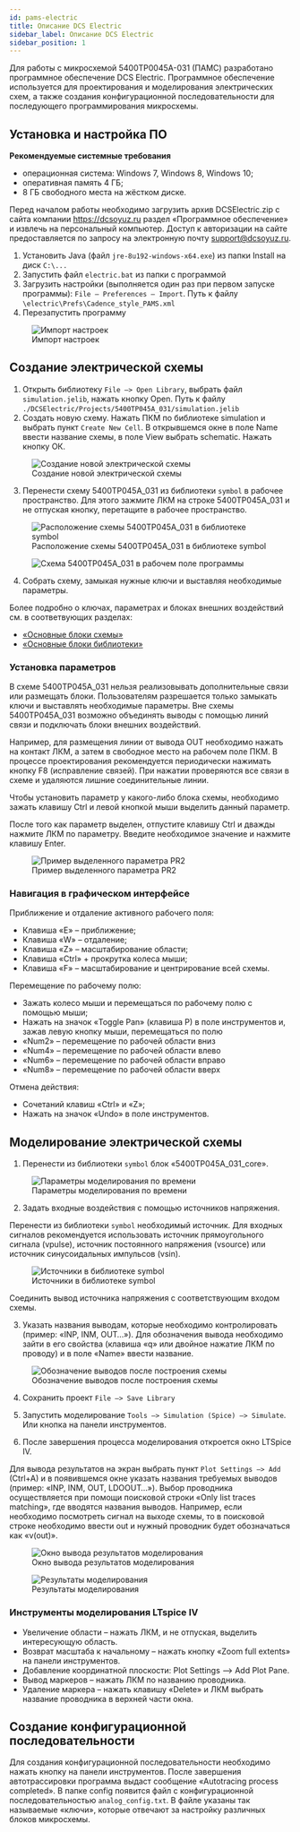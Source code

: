 ```yaml
---
id: pams-electric
title: Описание DCS Electric
sidebar_label: Описание DCS Electric
sidebar_position: 1
---
```


Для работы с микросхемой 5400TP0045А-031 (ПАМС) разработано программное обеспечение DCS Electric. Программное обеспечение используется для проектирования и моделирования электрических схем, а также создания конфигурационной последовательности для последующего программирования микросхемы.

## Установка и настройка ПО

**Рекомендуемые системные требования**

- операционная система: Windows 7, Windows 8, Windows 10;
- оперативная память 4 ГБ;
- 8 ГБ свободного места на жёстком диске.

Перед началом работы необходимо загрузить архив DCSElectric.zip с сайта компании https://dcsoyuz.ru раздел «Программное обеспечение» и извлечь на персональный компьютер. Доступ к авторизации на сайте предоставляется по запросу на электронную почту support@dcsoyuz.ru.

1. Установить Java (файл `jre-8u192-windows-x64.exe`) из папки Install на диск `C:\...`
2. Запустить файл `electric.bat` из папки с программой
3. Загрузить настройки (выполняется один раз при первом запуске программы):
   `File – Preferences – Import`. Путь к файлу `\electric\Prefs\Cadence_style_PAMS.xml`
4. Перезапустить программу

<!-- <div className="doc-image-container">
<a href="/img/5400ТР045А-031/electric/pref_import.png"  target="blank">
<figure>
    <img src="/img/5400ТР045А-031/electric/pref_import.png" alt="Импорт настроек" title="Импорт настроек" />
  <figcaption  className="doc-image-container__image-title">Импорт настроек</figcaption>
</figure>
</a>
</div> -->

<div className="doc-image-container">
<figure>
  <img src="/img/5400ТР045А-031/electric/pref_import.png" alt="Импорт настроек" />
  <figcaption  className="doc-image-container__image-title">Импорт настроек</figcaption>
</figure>
</div>

## Создание электрической схемы

1. Открыть библиотеку
   `File –> Open Library`, выбрать файл `simulation.jelib`, нажать кнопку Open.
   Путь к файлу `./DCSElectric/Projects/5400ТР045А_031/simulation.jelib`
2. Создать новую схему. Нажать ПКМ по библиотеке simulation и выбрать пункт `Create New Cell`. В открывшемся окне в поле Name ввести название схемы, в поле View выбрать schematic. Нажать кнопку ОК.

<!-- <div className="doc-image-container">
<a href="/img/5400ТР045А-031/electric/create_new_scheme.png"  target="blank">
<figure>
    <img src="/img/5400ТР045А-031/electric/create_new_scheme.png" alt="Создание новой электрической схемы" title="Создание новой электрической схемы" />
  <figcaption  className="doc-image-container__image-title">Создание новой электрической схемы</figcaption>
</figure>
</a>
</div> -->

<div className="doc-image-container">
<figure>
  <img src="/img/5400ТР045А-031/electric/create_new_scheme.png" alt="Создание новой электрической схемы" />
  <figcaption  className="doc-image-container__image-title">Создание новой электрической схемы</figcaption>
</figure>
</div>

3. Перенести схему 5400ТР045А_031 из библиотеки `symbol` в рабочее пространство. Для этого зажмите ЛКМ на строке 5400ТР045А_031 и не отпуская кнопку, перетащите в рабочее пространство.

<!-- <div className="doc-image-container">
<a href="/img/5400ТР045А-031/electric/library_031.png"  target="blank">
<figure>
    <img src="/img/5400ТР045А-031/electric/library_031.png" alt="схема 5400ТР045А_031" title="схема 5400ТР045А_031" />
  <figcaption  className="doc-image-container__image-title">Расположение схемы 5400ТР045А_031 в библиотеке symbol</figcaption>
</figure>
</a>
</div> -->

<div className="doc-image-container">
<figure>
  <img src="/img/5400ТР045А-031/electric/library_031.png" alt="Расположение схемы 5400ТР045А_031 в библиотеке symbol" />
  <figcaption  className="doc-image-container__image-title">Расположение схемы 5400ТР045А_031 в библиотеке symbol</figcaption>
</figure>
</div>

<!-- <div className="doc-image-container">
<a href="/img/5400ТР045А-031/electric/scheme_5400TP045A-031.png"  target="blank">
<figure>
    <img src="/img/5400ТР045А-031/electric/scheme_5400TP045A-031.png" alt="Схема 5400ТР045А_031 в рабочем поле программы" title="Схема 5400ТР045А_031 в рабочем поле программы" />
  <figcaption  className="doc-image-container__image-title">Схема 5400ТР045А_031 в рабочем поле программы</figcaption>
</figure>
</a>
</div> -->

<div className="doc-image-container">
<figure>
  <img src="/img/5400ТР045А-031/electric/scheme_5400TP045A-031.png" alt="Схема 5400ТР045А_031 в рабочем поле программы" />
  <figcaption  className="doc-image-container__image-title"></figcaption>
</figure>
</div>

4. Собрать схему, замыкая нужные ключи и выставляя необходимые параметры.

Более подробно о ключах, параметрах и блоках внешних воздействий см. в соответвующих разделах:

- <a href="/docs/5400TP045A-031/dcs_electric/pams-scheme-block">«Основные блоки схемы»</a>
- <a href="/docs/5400TP045A-031/dcs_electric/pams-library-block">«Основные блоки библиотеки»</a>

### Установка параметров

В схеме 5400ТР045А_031 нельзя реализовывать дополнительные связи или размещать блоки. Пользователям разрешается только замыкать ключи и выставлять необходимые параметры. Вне схемы 5400ТР045А_031 возможно объединять выводы с помощью линий связи и подключать блоки внешних воздействий.

Например, для размещения линии от вывода OUT необходимо нажать на контакт ЛКМ, а затем в свободное место на рабочем поле ПКМ. В процессе проектирования рекомендуется периодически нажимать кнопку F8 (исправление связей). При нажатии проверяются все связи в схеме и удаляются лишние соединительные линии.

Чтобы установить параметр у какого-либо блока схемы, необходимо зажать клавишу Ctrl и левой кнопкой мыши выделить данный параметр.

После того как параметр выделен, отпустите клавишу Ctrl и дважды нажмите ЛКМ по параметру. Введите необходимое значение и нажмите клавишу Enter.

<!-- <div className="doc-image-container">
<a href="/img/5400ТР045А-031/electric/param-input.png"  target="blank">
<figure>
    <img src="/img/5400ТР045А-031/electric/param-input.png" alt="Пример выделенного параметра PR2" title="Пример выделенного параметра PR2" />
  <figcaption  className="doc-image-container__image-title">Пример выделенного параметра PR2</figcaption>
</figure>
</a>
</div> -->

<div className="doc-image-container">
<figure>
  <img src="/img/5400ТР045А-031/electric/param-input.png" alt="Пример выделенного параметра PR2" />
  <figcaption  className="doc-image-container__image-title">Пример выделенного параметра PR2</figcaption>
</figure>
</div>

### Навигация в графическом интерфейсе

Приближение и отдаление активного рабочего поля:

- Клавиша «E» – приближение;
- Клавиша «W» – отдаление;
- Клавиша «Z» – масштабирование области;
- Клавиша «Ctrl» + прокрутка колеса мыши;
- Клавиша «F» – масштабирование и центрирование всей схемы.

Перемещение по рабочему полю:

- Зажать колесо мыши и перемещаться по рабочему полю с помощью мыши;
- Нажать на значок «Toggle Pan» (клавиша P) в поле инструментов и, зажав левую кнопку мыши, перемещаться по полю
- «Num2» – перемещение по рабочей области вниз
- «Num4» – перемещение по рабочей области влево
- «Num6» – перемещение по рабочей области вправо
- «Num8» – перемещение по рабочей области вверх

Отмена действия:

- Сочетаний клавиш «Ctrl» и «Z»;
- Нажать на значок «Undo» в поле инструментов.

## Моделирование электрической схемы

1. Перенести из библиотеки `symbol` блок «5400ТР045A_031_core».

<!-- <div className="doc-image-container">
<a href="/img/5400ТР045А-031/electric/031_core.png"  target="blank">
<figure>
    <img src="/img/5400ТР045А-031/electric/031_core.png" alt="Параметры моделирования по времени" title="Параметры моделирования по времени" />
  <figcaption  className="doc-image-container__image-title">Параметры моделирования по времени</figcaption>
</figure>
</a>
</div> -->

<div className="doc-image-container">
<figure>
  <img src="/img/5400ТР045А-031/electric/031_core.png" alt="Параметры моделирования по времени" />
  <figcaption  className="doc-image-container__image-title">Параметры моделирования по времени</figcaption>
</figure>
</div>

2. Задать входные воздействия с помощью источников напряжения.

Перенести из библиотеки `symbol` необходимый источник. Для входных сигналов рекомендуется использовать источник прямоугольного сигнала (vpulse), источник постоянного напряжения (vsource) или источник синусоидальных импульсов (vsin).

<!-- <div className="doc-image-container">
<a href="/img/5400ТР045А-031/electric/vpulse.png"  target="blank">
<figure>
    <img src="/img/5400ТР045А-031/electric/vpulse.png" alt="Источники в библиотеке symbol" title="Источники в библиотеке symbol" />
  <figcaption  className="doc-image-container__image-title">Источники в библиотеке symbol</figcaption>
</figure>
</a>
</div> -->

<div className="doc-image-container">
<figure>
  <img src="/img/5400ТР045А-031/electric/vpulse.png" alt="Источники в библиотеке symbol" />
  <figcaption  className="doc-image-container__image-title">Источники в библиотеке symbol</figcaption>
</figure>
</div>

Соединить вывод источника напряжения с соответствующим входом схемы.

3. Указать названия выводам, которые необходимо контролировать (пример: «INP, INM, OUT…»).
   Для обозначения вывода необходимо зайти в его свойства (клавиша «q» или двойное нажатие ЛКМ по проводу) и в поле «Name» ввести название.

<!-- <div className="doc-image-container">
<a href="/img/5400ТР045А-031/electric/name_pins.png"  target="blank">
<figure>
    <img src="/img/5400ТР045А-031/electric/name_pins.png" alt="Обозначение выводов после построения схемы" title="Обозначение выводов после построения схемы" />
  <figcaption  className="doc-image-container__image-title">Обозначение выводов после построения схемы</figcaption>
</figure>
</a>
</div> -->

<div className="doc-image-container">
<figure>
  <img src="/img/5400ТР045А-031/electric/name_pins.png" alt="Обозначение выводов после построения схемы" />
  <figcaption  className="doc-image-container__image-title">Обозначение выводов после построения схемы</figcaption>
</figure>
</div>

4. Сохранить проект `File –> Save Library`

5. Запустить моделирование `Tools –> Simulation (Spice) –> Simulate`. Или кнопка на панели инструментов.

6. После завершения процесса моделирования откроется окно LTSpice IV.

Для вывода результатов на экран выбрать пункт `Plot Settings –> Add` (Ctrl+A) и в появившемся окне указать названия требуемых выводов (пример: «INP, INM, OUT, LDOOUT…»). Выбор проводника осуществляется при помощи поисковой строки «Only list traces matching», где вводятся названия выводов. Например, если необходимо посмотреть сигнал на выходе схемы, то в поисковой строке необходимо ввести out и нужный проводник будет обозначаться как «v(out)».

<!-- <div className="doc-image-container">
<a href="/img/5400ТР045А-031/electric/add_trace_to_plot.png"  target="blank">
<figure>
    <img src="/img/5400ТР045А-031/electric/add_trace_to_plot.png" alt="Окно вывода результатов моделирования" title="Окно вывода результатов моделирования" />
  <figcaption  className="doc-image-container__image-title">Окно вывода результатов моделирования</figcaption>
</figure>
</a>
</div> -->

<div className="doc-image-container">
<figure>
  <img src="/img/5400ТР045А-031/electric/add_trace_to_plot.png" alt="Окно вывода результатов моделирования" />
  <figcaption  className="doc-image-container__image-title">Окно вывода результатов моделирования</figcaption>
</figure>
</div>

<!-- <div className="doc-image-container">
<a href="/img/5400ТР045А-031/electric/model_LTspice.png"  target="blank">
<figure>
    <img src="/img/5400ТР045А-031/electric/model_LTspice.png" alt="Результаты моделирования" title="Результаты моделирования" />
  <figcaption  className="doc-image-container__image-title">Результаты моделирования</figcaption>
</figure>
</a>
</div> -->

<div className="doc-image-container">
<figure>
  <img src="/img/5400ТР045А-031/electric/model_LTspice.png" alt="Результаты моделирования" />
  <figcaption  className="doc-image-container__image-title">Результаты моделирования</figcaption>
</figure>
</div>

### Инструменты моделирования LTspice IV

- Увеличение области – нажать ЛКМ, и не отпуская, выделить интересующую область.
- Возврат масштаба к начальному – нажать кнопку «Zoom full extents» на панели инструментов.
- Добавление координатной плоскости: Plot Settings –> Add Plot Pane.
- Вывод маркеров – нажать ЛКМ по названию проводника.
- Удаление маркера – нажать клавишу «Delete» и ЛКМ выбрать название проводника в верхней части окна.

## Создание конфигурационной последовательности

Для создания конфигурационной последовательности необходимо нажать кнопку на панели инструментов.
После завершения автотрассировки программа выдаст сообщение «Autotracing process completed». В папке config появится файл с конфигурационной последовательностью `analog_config.txt`. В файле указаны так называемые «ключи», которые отвечают за настройку различных блоков микросхемы.
